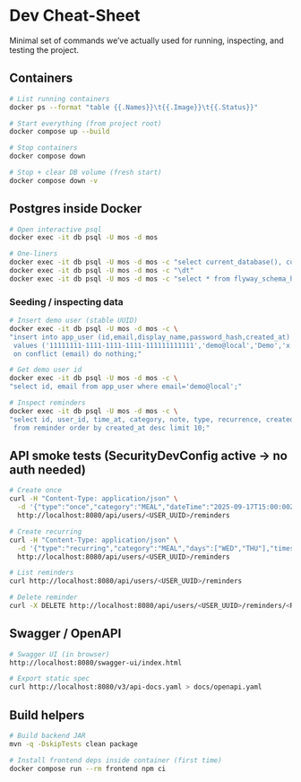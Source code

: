 # Dev Cheat-Sheet

Minimal set of commands we’ve actually used for running, inspecting, and testing the project.

## Containers

```bash
# List running containers
docker ps --format "table {{.Names}}\t{{.Image}}\t{{.Status}}"

# Start everything (from project root)
docker compose up --build

# Stop containers
docker compose down

# Stop + clear DB volume (fresh start)
docker compose down -v
```

## Postgres inside Docker

```bash
# Open interactive psql
docker exec -it db psql -U mos -d mos

# One-liners
docker exec -it db psql -U mos -d mos -c "select current_database(), current_schema();"
docker exec -it db psql -U mos -d mos -c "\dt"
docker exec -it db psql -U mos -d mos -c "select * from flyway_schema_history;"
```

### Seeding / inspecting data
```bash
# Insert demo user (stable UUID)
docker exec -it db psql -U mos -d mos -c \
"insert into app_user (id,email,display_name,password_hash,created_at)
 values ('11111111-1111-1111-1111-111111111111','demo@local','Demo','x', now())
 on conflict (email) do nothing;"

# Get demo user id
docker exec -it db psql -U mos -d mos -c \
"select id, email from app_user where email='demo@local';"

# Inspect reminders
docker exec -it db psql -U mos -d mos -c \
"select id, user_id, time_at, category, note, type, recurrence, created_at
 from reminder order by created_at desc limit 10;"
```

## API smoke tests (SecurityDevConfig active → no auth needed)

```bash
# Create once
curl -H "Content-Type: application/json" \
  -d '{"type":"once","category":"MEAL","dateTime":"2025-09-17T15:00:00Z","note":"lunch"}' \
  http://localhost:8080/api/users/<USER_UUID>/reminders

# Create recurring
curl -H "Content-Type: application/json" \
  -d '{"type":"recurring","category":"MEAL","days":["WED","THU"],"times":["11:11"],"note":"weekly"}' \
  http://localhost:8080/api/users/<USER_UUID>/reminders

# List reminders
curl http://localhost:8080/api/users/<USER_UUID>/reminders

# Delete reminder
curl -X DELETE http://localhost:8080/api/users/<USER_UUID>/reminders/<REMINDER_UUID>
```

## Swagger / OpenAPI

```bash
# Swagger UI (in browser)
http://localhost:8080/swagger-ui/index.html

# Export static spec
curl http://localhost:8080/v3/api-docs.yaml > docs/openapi.yaml
```

## Build helpers

```bash
# Build backend JAR
mvn -q -DskipTests clean package

# Install frontend deps inside container (first time)
docker compose run --rm frontend npm ci
```
